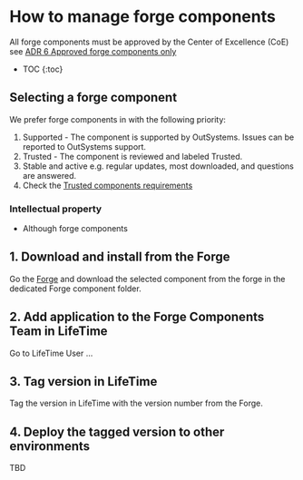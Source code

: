 # How to manage forge components

All forge components must be approved by the Center of Excellence (CoE) see [ADR 6 Approved forge components only](adr\ADR-006-approved-forge-components-only.md)

* TOC
{:toc}

## Selecting a forge component

We prefer forge components in with the following priority:

1. Supported - The component is supported by OutSystems. Issues can be reported to OutSystems support.
1. Trusted - The component is reviewed and labeled Trusted.
1. Stable and active e.g. regular updates, most downloaded, and questions are answered.
1. Check the [Trusted components requirements](https://success.outsystems.com/Support/Forge_Components/Forge_FAQs/Trusted_components_requirements)

### Intellectual property

- Although forge components

## 1. Download and install from the Forge

Go the [Forge](https://www.outsystems.com/forge/) and download the selected component from the forge in the dedicated Forge component folder.

## 2. Add application to the Forge Components Team in LifeTime

Go to LifeTime User ...

## 3. Tag version in LifeTime

Tag the version in LifeTime with the version number from the Forge.

## 4. Deploy the tagged version to other environments

TBD
